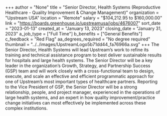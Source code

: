 +++
author = "None"
title = "Senior Director, Health Systems (Reproductive Healthcare - Quality Improvement & Change Management)"
organization = "Upstream USA"
location = "Remote"
salary = "$104,212.95 to $160,000.00"
link = "https://boards.greenhouse.io/upstreamusa/jobs/4676007"
sort_date = "2023-01-13"
created_at = "January 13, 2023"
closing_date = "January 31, 2023"
a_job_type = ["Full Time"]
b_benefits = ["General Benefits"]
c_feedback = "Red Flag"
aa_degrees_required = "No degree required"
thumbnail = "../../images/UpstreamLogo5b71dd44_fa76966a.svg"
+++
The Senior Director, Health Systems will lead Upstream’s work to refine its training and technical assistance program to best deliver sustainable results for hospitals and large health systems. The Senior Director will be a key leader in the organization’s Growth, Strategy, and Partnership Success (GSP) team and will work closely with a cross-functional team to design, execute, and scale an effective and efficient programmatic approach for one of Upstream’s most important types of healthcare partners. Reporting to the Vice President of GSP, the Senior Director will be a strong relationship, people, and project manager, experienced in the operations of large health systems, and an expert in how quality improvement/practice change initiatives can most effectively be implemented across these complex institutions.